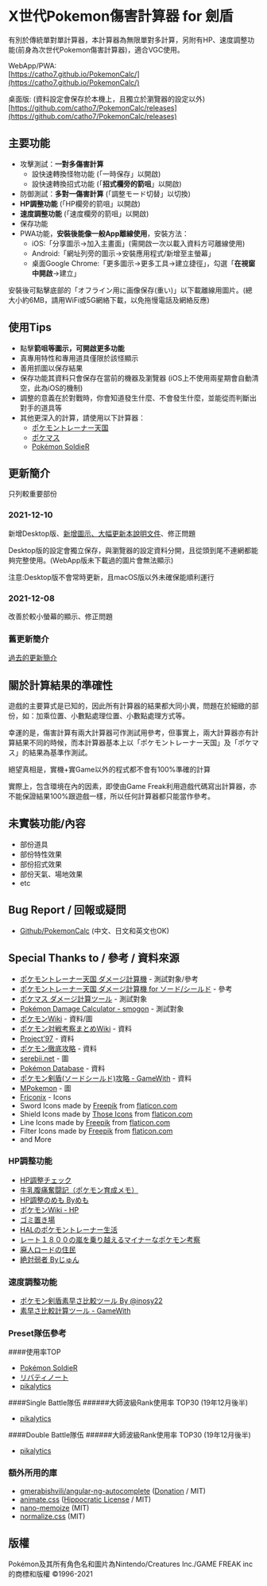# X世代Pokemon傷害計算器 for 劍盾
有別於傳統單對單計算器，本計算器為無限單對多計算，另附有HP、速度調整功能(前身為次世代Pokemon傷害計算器)，適合VGC使用。

WebApp/PWA:  
[https://catho7.github.io/PokemonCalc/](https://catho7.github.io/PokemonCalc/)

桌面版: (資料設定會保存於本機上，且獨立於瀏覽器的設定以外)
[https://github.com/catho7/PokemonCalc/releases](https://github.com/catho7/PokemonCalc/releases)

## 主要功能
* 攻擊測試：**一對多傷害計算**
	* 設快速轉換怪物功能 (「一時保存」以開啟)
	* 設快速轉換招式功能 (「**招式欄旁的箭咀**」以開啟)
* 防御測試：**多對一傷害計算** (「調整モード切替」以切換)
* **HP調整功能** (「HP欄旁的箭咀」以開啟)
* **速度調整功能** (「速度欄旁的箭咀」以開啟)
* 保存功能
* PWA功能，**安裝後能像一般App離線使用**，安裝方法：
	* iOS:「分享圖示->加入主畫面」(需開啟一次以載入資料方可離線使用)
	* Android:「網址列旁的圖示->安裝應用程式/新增至主螢幕」
	* 桌面Google Chrome:「更多圖示->更多工具->建立捷徑」，勾選「**在視窗中開啟**->建立」

安裝後可點擊底部的「オフライン用に画像保存(重い)」以下載離線用圖片。(總大小約6MB，請用WiFi或5G網絡下載，以免拖慢電話及網絡反應)


## 使用Tips
* 點擊**箭咀等圖示，可開啟更多功能**
* 真專用特性和專用道具僅限於該怪顯示
* 善用抓圖以保存結果
* 保存功能其資料只會保存在當前的機器及瀏覽器 (iOS上不使用兩星期會自動清空，此為iOS的機制)
* 調整的意義在於對戰時，你會知道發生什麼、不會發生什麼，並能從而判斷出對手的道具等
* 其他更深入的計算，請使用以下計算器：
	* [ポケモントレーナー天国](https://pokemon-trainer.net/swsh/damage/)
	* [ポケマス](https://pokemass.com/swsh/dc)
	* [Pokémon SoldieR](https://www.pokesol.com/tool/calc.html)

## 更新簡介

只列較重要部份

### 2021-12-10
新增Desktop版、<ins>新增圖示、大幅更新本說明文件</ins>、修正問題

Desktop版的設定會獨立保存，與瀏覽器的設定資料分開，且從頭到尾不連網都能夠完整使用。(WebApp版未下載過的圖片會無法顯示)

注意:Desktop版不會常時更新，且macOS版以外未確保能順利運行

### 2021-12-08
改善於較小螢幕的顯示、修正問題

### 舊更新簡介

[過去的更新簡介](CHANGELOG.md)


## 關於計算結果的準確性

遊戲的主要算式是已知的，因此所有計算器的結果都大同小異，問題在於細緻的部份，如：加乘位置、小數點處理位置、小數點處理方式等。

幸運的是，傷害計算有兩大計算器可作測試用參考，但事實上，兩大計算器亦有計算結果不同的時候，而本計算器基本上以「ポケモントレーナー天国」及「ポケマス」的結果為基準作測試。

絕望真相是，實機+實Game以外的程式都不會有100%準確的計算

實際上，包含環境在內的因素，即使由Game Freak利用遊戲代碼寫出計算器，亦不能保證結果100%跟遊戲一樣，所以任何計算器都只能當作參考。

## 未實裝功能/內容
* 部份道具
* 部份特性效果
* 部份招式效果
* 部份天氣、場地效果
* etc

## Bug Report / 回報或疑問
* [Github/PokemonCalc](https://github.com/catho7/PokemonCalc/issues/new) (中文、日文和英文也OK)

## Special Thanks to / 參考 / 資料來源
* [ポケモントレーナー天国 ダメージ計算機](https://pokemon-trainer.net/sm/dmcs/) - 測試對象/參考
* [ポケモントレーナー天国 ダメージ計算機 for ソード/シールド](https://pokemon-trainer.net/swsh/damage/) - 參考
* [ポケマス ダメージ計算ツール](https://pokemass.com/swsh/dc) - 測試對象
* [Pokémon Damage Calculator - smogon](https://calc.pokemonshowdown.com/) - 測試對象
* [ポケモンWiki](https://wiki.ポケモン.com/wiki/%E3%83%A1%E3%82%A4%E3%83%B3%E3%83%9A%E3%83%BC%E3%82%B8) - 資料/圖
* [ポケモン対戦考察まとめWiki](https://pokemon-wiki.net/) - 資料
* [Project’97](https://project1997.com) - 資料
* [ポケモン徹底攻略](https://yakkun.com/swsh/) - 資料
* [serebii.net](https://www.serebii.net/) - 圖
* [Pokémon Database](https://pokemondb.net/) - 資料
* [ポケモン剣盾(ソードシールド)攻略 - GameWith](https://gamewith.jp/pokemon-sword-shield/) - 資料
* [MPokemon](http://mpokemon.com) - 圖
*  [Friconix](https://friconix.com) - Icons
*  Sword Icons made by [Freepik](https://www.flaticon.com/authors/freepik) from [flaticon.com](https://www.flaticon.com/)
*  Shield Icons made by [Those Icons](https://www.flaticon.com/authors/those-icons) from [flaticon.com](https://www.flaticon.com/)
*  Line Icons made by [Freepik](https://www.flaticon.com/authors/freepik) from [flaticon.com](https://www.flaticon.com/)
*  Filter Icons made by [Freepik](https://www.flaticon.com/authors/freepik) from [flaticon.com](https://www.flaticon.com/)
*  and More

### HP調整功能
* [HP調整チェック](https://pkc.client.jp/w/hpchk.html)
* [牛乳腹痛奮闘記（ポケモン育成メモ）](https://milkkun2525.gg-blog.com/【育成】育成に役立つメモ/【メモ】hp調整について%E3%80%82)
* [HP調整のめも Byめも](https://ch.nicovideo.jp/memomomo/blomaga/ar124459)
* [ポケモンWiki - HP](https://wiki.ポケモン.com/wiki/HP)
* [ゴミ置き場](https://ameblo.jp/konoyubitomareltu/entry-10639640506.html)
* [HALのポケモントレーナー生活](https://pokego-swsh.com/status-hp/)
* [レート１８００の嵐を乗り越えるマイナーなポケモン考察](https://pokebeginner.game-ss.com/ポケモン%E3%80%80便利ツール/サン・ムーン%20hpの仕組み%20奇数調整など！)
* [廃人ロードの住民](http://haizinnroodonozyuumin.blog.jp/archives/1017858023.html)
* [絶対弱者 Byじゅん](https://www.ponz-poke.com/entry/2018/09/10/210532)

### 速度調整功能
* [ポケモン剣盾素早さ比較ツール By @inosy22](https://pokemon-tools.netlify.com/speed-checker/)
* [素早さ比較計算ツール - GameWith](https://gamewith.jp/pokemon-sword-shield/article/show/180720)

### Preset隊伍參考
####使用率TOP
* [Pokémon SoldieR](https://pokesol.com)
* [リバティノート](https://liberty-note.com)
* [pikalytics](https://pikalytics.com)

####Single Battle隊伍
######大師波級Rank使用率 TOP30 (19年12月後半)
* [pikalytics](https://pikalytics.com)

####Double Battle隊伍
######大師波級Rank使用率 TOP30 (19年12月後半)
* [pikalytics](https://pikalytics.com)

### 額外所用的庫

* [gmerabishvili/angular-ng-autocomplete](https://github.com/gmerabishvili/angular-ng-autocomplete) ([Donation](https://paypal.me/gmerabishvili) / MIT)
* [animate.css](https://github.com/animate-css/animate.css) ([Hippocratic License](http://firstdonoharm.dev/) / MIT)
* [nano-memoize](https://github.com/anywhichway/nano-memoize) (MIT)
* [normalize.css](https://github.com/necolas/normalize.css/) (MIT)

## 版權
Pokémon及其所有角色名和圖片為Nintendo/Creatures Inc./GAME FREAK inc的商標和版權 ©1996-2021
